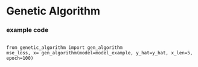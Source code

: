 # Genetic Algorithm

### example code
<pre><code>
from genetic_algorithm import gen_algorithm
mse_loss, x= gen_algorithm(model=model_example, y_hat=y_hat, x_len=5, epoch=100)
</code></pre>
